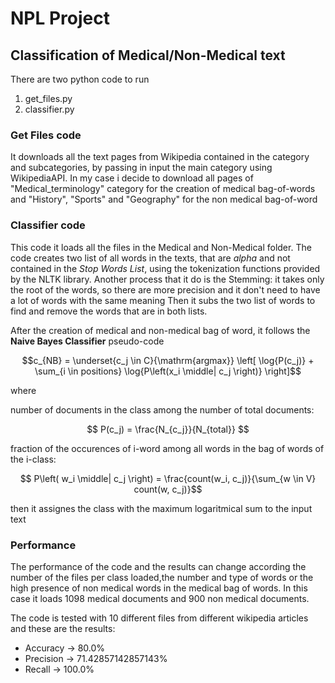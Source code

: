 # NPL Project
## Classification of Medical/Non-Medical text

There are two python code to run
1. get_files.py
2. classifier.py

### Get Files code
It downloads all the text pages from Wikipedia contained in the category and subcategories, by passing in input the main category using WikipediaAPI.
In my case i decide to download all pages of "Medical_terminology" category for the creation of medical bag-of-words and "History", "Sports" and "Geography" for the non medical bag-of-word

### Classifier code
This code it loads all the files in the Medical and Non-Medical folder.
The code creates two list of all words in the texts, that are _alpha_ and not contained in the _Stop Words List_, using the tokenization functions provided by the NLTK library.
Another process that it do is the Stemming: it takes only the root of the words, so there are more precision and it don't  need to have a lot of words with the same meaning
Then it subs the two list of words to find and remove the words that are in both lists.


After the creation of medical and non-medical bag of word, it follows the **Naive Bayes Classifier** pseudo-code


$$c_{NB} = \underset{c_j \in C}{\mathrm{argmax}} \left[ \log{P(c_j)} + \sum_{i \in positions} \log{P\left(x_i \middle| c_j \right)} \right]$$

where 

number of documents in the class among the number of total documents:

$$ P(c_j) = \frac{N_{c_j}}{N_{total}} $$ 

fraction of the occurences of i-word among all words in the bag of words of the i-class:

$$ P\left( w_i \middle| c_j \right) = \frac{count(w_i, c_j)}{\sum_{w \in V} count(w, c_j)}$$ 

then it assignes the class with the maximum logaritmical sum to the input text

### Performance
The performance of the code and the results can change according the number of the files per class loaded,the number and type of words or the high presence of non medical words in the medical bag of words.
In this case it loads 1098 medical documents and 900 non medical documents.

The code is tested with 10 different files from different wikipedia articles and these are the results:
* Accuracy -> 80.0%
* Precision -> 71.42857142857143%
* Recall -> 100.0%
